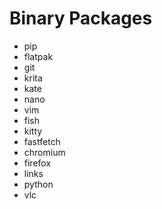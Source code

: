 # Binary Packages
- pip
- flatpak
- git
- krita
- kate
- nano
- vim
- fish
- kitty
- fastfetch
- chromium
- firefox
- links
- python
- vlc

